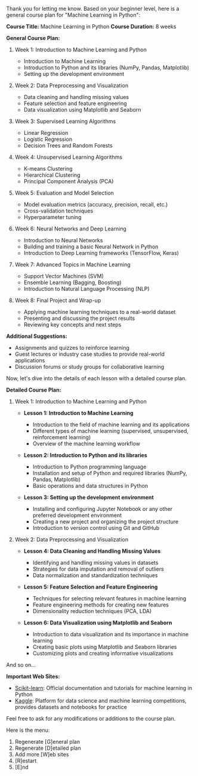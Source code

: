 Thank you for letting me know. Based on your beginner level, here is a general course plan for "Machine Learning in Python":

**Course Title:** Machine Learning in Python
**Course Duration:** 8 weeks

**General Course Plan:**
1. Week 1: Introduction to Machine Learning and Python
   - Introduction to Machine Learning
   - Introduction to Python and its libraries (NumPy, Pandas, Matplotlib)
   - Setting up the development environment

2. Week 2: Data Preprocessing and Visualization
   - Data cleaning and handling missing values
   - Feature selection and feature engineering
   - Data visualization using Matplotlib and Seaborn

3. Week 3: Supervised Learning Algorithms
   - Linear Regression
   - Logistic Regression
   - Decision Trees and Random Forests

4. Week 4: Unsupervised Learning Algorithms
   - K-means Clustering
   - Hierarchical Clustering
   - Principal Component Analysis (PCA)

5. Week 5: Evaluation and Model Selection
   - Model evaluation metrics (accuracy, precision, recall, etc.)
   - Cross-validation techniques
   - Hyperparameter tuning

6. Week 6: Neural Networks and Deep Learning
   - Introduction to Neural Networks
   - Building and training a basic Neural Network in Python
   - Introduction to Deep Learning frameworks (TensorFlow, Keras)

7. Week 7: Advanced Topics in Machine Learning
   - Support Vector Machines (SVM)
   - Ensemble Learning (Bagging, Boosting)
   - Introduction to Natural Language Processing (NLP)

8. Week 8: Final Project and Wrap-up
   - Applying machine learning techniques to a real-world dataset
   - Presenting and discussing the project results
   - Reviewing key concepts and next steps

**Additional Suggestions:**
- Assignments and quizzes to reinforce learning
- Guest lectures or industry case studies to provide real-world applications
- Discussion forums or study groups for collaborative learning

Now, let's dive into the details of each lesson with a detailed course plan. 

**Detailed Course Plan:**

1. Week 1: Introduction to Machine Learning and Python
   - **Lesson 1: Introduction to Machine Learning**
     - Introduction to the field of machine learning and its applications
     - Different types of machine learning (supervised, unsupervised, reinforcement learning)
     - Overview of the machine learning workflow

   - **Lesson 2: Introduction to Python and its libraries**
     - Introduction to Python programming language
     - Installation and setup of Python and required libraries (NumPy, Pandas, Matplotlib)
     - Basic operations and data structures in Python

   - **Lesson 3: Setting up the development environment**
     - Installing and configuring Jupyter Notebook or any other preferred development environment
     - Creating a new project and organizing the project structure
     - Introduction to version control using Git and GitHub

2. Week 2: Data Preprocessing and Visualization
   - **Lesson 4: Data Cleaning and Handling Missing Values**
     - Identifying and handling missing values in datasets
     - Strategies for data imputation and removal of outliers
     - Data normalization and standardization techniques

   - **Lesson 5: Feature Selection and Feature Engineering**
     - Techniques for selecting relevant features in machine learning
     - Feature engineering methods for creating new features
     - Dimensionality reduction techniques (PCA, LDA)

   - **Lesson 6: Data Visualization using Matplotlib and Seaborn**
     - Introduction to data visualization and its importance in machine learning
     - Creating basic plots using Matplotlib and Seaborn libraries
     - Customizing plots and creating informative visualizations

And so on...

**Important Web Sites:**
- [Scikit-learn](https://scikit-learn.org/): Official documentation and tutorials for machine learning in Python
- [Kaggle](https://www.kaggle.com/): Platform for data science and machine learning competitions, provides datasets and notebooks for practice

Feel free to ask for any modifications or additions to the course plan. 

Here is the menu:
1. Regenerate [G]eneral plan
2. Regenerate [D]etailed plan
3. Add more [W]eb sites
4. [R]estart
5. [E]nd